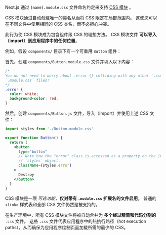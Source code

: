 Next.js 通过 `[name].module.css` 文件命名约定来支持 [CSS 模块](https://github.com/css-modules/css-modules) 。

CSS 模块通过自动创建唯一的类名从而将 CSS 限定在局部范围内。 这使您可以在不同文件中使用相同的 CSS 类名，而不必担心冲突。

此行为使 CSS 模块成为包含组件级 CSS 的理想方法。 CSS 模块文件 **可以导入（import）到应用程序中的任何位置**。

例如，假设 `components/` 目录下有一个可重用 `Button` 组件：

首先，创建 `components/Button.module.css` 文件并填入以下内容：

```css
/*
You do not need to worry about .error {} colliding with any other `.css` or
`.module.css` files!
*/
.error {
  color: white;
  background-color: red;
}
```

然后，创建 `components/Button.js` 文件，导入（import）并使用上述 CSS 文件：

```jsx
import styles from './Button.module.css'

export function Button() {
  return (
    <button
      type="button"
      // Note how the "error" class is accessed as a property on the imported
      // `styles` object.
      className={styles.error}
    >
      Destroy
    </button>
  )
}
```

CSS 模块是一项 *可选功能*，**仅对带有 `.module.css` 扩展名的文件启用**。 普通的 `<link>` 样式表和全部 CSS 文件仍然是被支持的。

在生产环境中，所有 CSS 模块文件将被自动合并为 **多个经过精简和代码分割的** `.css` 文件。 这些 `.css` 文件代表应用程序中的热执行路径（hot execution paths），从而确保为应用程序绘制页面加载所需的最少的 CSS。

